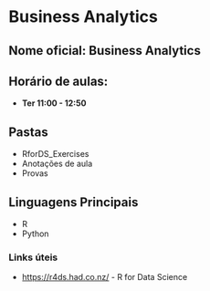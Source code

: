 # Business Analytics

## Nome oficial: Business Analytics
## Horário de aulas:
* **Ter 11:00 - 12:50**

## Pastas
* RforDS_Exercises
* Anotações de aula
* Provas

## Linguagens Principais
* R
* Python

### Links úteis
* https://r4ds.had.co.nz/ - R for Data Science